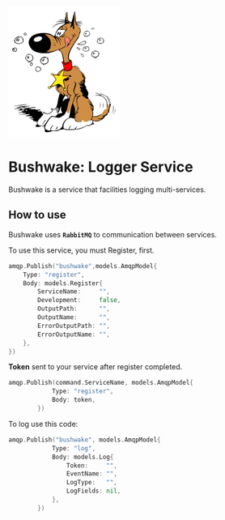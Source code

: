 ![Bushwake Logo](./docs/logo.png "Bushwake")

# Bushwake: Logger Service

Bushwake is a service that facilities logging multi-services.

## How to use
Bushwake uses **`RabbitMQ`** to communication between services.

To use this service, you must Register, first.
```go
amqp.Publish("bushwake",models.AmqpModel{
    Type: "register",
    Body: models.Register{
        ServiceName:     "",
        Development:     false,
        OutputPath:      "",
        OutputName:      "",
        ErrorOutputPath: "",
        ErrorOutputName: "",
	},
})
```

**Token** sent to your service after register completed.

```go
amqp.Publish(command.ServiceName, models.AmqpModel{
			Type: "register",
			Body: token,
		})
```

To log use this code:

```go
amqp.Publish("bushwake", models.AmqpModel{
			Type: "log",
			Body: models.Log{
				Token:     "",
				EventName: "",
				LogType:   "",
				LogFields: nil,
			},
		})
```